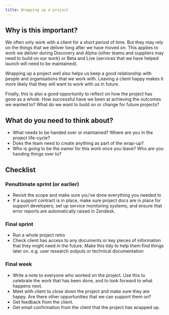 ```yaml
---
title: Wrapping up a project
---
```


## Why is this important?

We often only work with a client for a short period of time. But they may rely
on the things that we deliver long after we have moved on. This applies to work
we deliver during Discovery and Alpha (other teams and suppliers may need to
build on our work) or Beta and Live (services that we have helped launch will
need to be maintained).

Wrapping up a project well also helps us keep a good relationship with people
and organisations that we work with. Leaving a client happy makes it more likely
that they will want to work with us in future.

Finally, this is also a good opportunity to reflect on how the project has gone
as a whole. How successful have we been at achieving the outcomes we wanted to?
What do we want to build on or change for future projects?

## What do you need to think about?

- What needs to be handed over or maintained? Where are you in the project
  life-cycle?
- Does the team need to create anything as part of the wrap-up?
- Who is going to be the owner for this work once you leave? Who are you handing
  things over to?

## Checklist

### Penultimate sprint (or earlier)

- Revisit the scope and make sure you’ve done everything you needed to
- If a support contract is in place, make sure project docs are in place for
  support developers, set up service monitoring systems, and ensure that error
  reports are automatically raised in Zendesk.

### Final sprint

- Run a whole project retro
- Check client has access to any documents or key pieces of information that
  they might need in the future. Make this tidy to help them find things later
  on. e.g. user research outputs or technical documentation

### Final week

- Write a note to everyone who worked on the project. Use this to celebrate the
  work that has been done, and to look forward to what happens next.
- Meet with client to close down the project and make sure they are happy. Are
  there other opportunities that we can support them on?
- Get feedback from the client.
- Get email confirmation from the client that the project has wrapped up.
